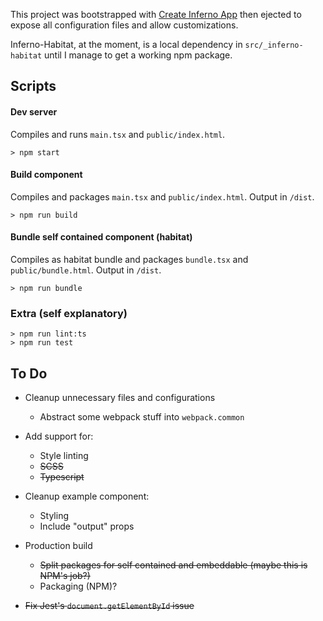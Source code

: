 This project was bootstrapped with [Create Inferno App](https://github.com/infernojs/create-inferno-app) then ejected to expose all configuration files and allow customizations.

Inferno-Habitat, at the moment, is a local dependency in `src/_inferno-habitat` until I manage to get a working npm package.

## Scripts

#### Dev server
Compiles and runs `main.tsx` and `public/index.html`.
```
> npm start
```

#### Build component
Compiles and packages `main.tsx` and `public/index.html`. Output in `/dist`.
```
> npm run build
```

#### Bundle self contained component (habitat)
Compiles as habitat bundle and packages `bundle.tsx` and `public/bundle.html`. Output in `/dist`.
```
> npm run bundle
```

### Extra (self explanatory)
```
> npm run lint:ts
> npm run test
```

## To Do

- Cleanup unnecessary files and configurations
    - Abstract some webpack stuff into `webpack.common`

- Add support for:
    - Style linting
    - ~~SCSS~~
    - ~~Typescript~~

- Cleanup example component:
    - Styling
    - Include "output" props

- Production build
    - ~~Split packages for self contained and embeddable (maybe this is NPM's job?)~~
    - Packaging (NPM)?

- ~~Fix Jest's `document.getElementById` issue~~